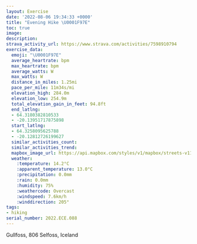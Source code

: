 ```yaml
---
layout: Exercise
date: '2022-08-06 19:34:33 +0000'
title: "Evening Hike \U0001F97E"
toc: true
image:
description:
strava_activity_url: https://www.strava.com/activities/7598910794
exercise_data:
  emoji: "\U0001F97E"
  average_heartrate: bpm
  max_heartrate: bpm
  average_watts: W
  max_watts: W
  distance_in_miles: 1.25mi
  pace_per_mile: 11m34s/mi
  elevation_high: 284.0m
  elevation_low: 254.9m
  total_elevation_gain_in_feet: 94.8ft
  end_latlng:
  - 64.3180382810533
  - -20.13951717875898
  start_latlng:
  - 64.3258095625788
  - -20.12812726199627
  similar_activities_count:
  similar_activities_trend:
  mapbox_image_url: https://api.mapbox.com/styles/v1/mapbox/streets-v11/static/path-5+787af2-1.0(isrgKxgzyBCmCBeBBKD_ADK%3Fe%40HgA%40o%40Fi%40AD%3FEJYF_%40GqAF%5DBGBD%3FGCc%40YaAKKI%40EAEDC%3FDNEG%3FGVT%5Ct%40Hf%40AREP%3F%5EDd%40%5DbCGjAK~%40A~%40IjAAfABbCDz%40Av%40Hn%40%3FABB%40EDe%40%40A%40B%3FGHRA%3FDC%3FJA%3FAFEDFCGT%40DBEAG%40PE%5D%40C%40%3F%40F%3FICCABDE%3FENKEHGl%40%40FFBCK%40PAADD%3FDB%3FAD%40C%40BAC%3F%40CAB%40ABD%40ACADC%40%40N%40KHHG%3FEYJNL%40BGCb%40CEE%3FFIGC%40C%40DEEBUAICB%3FIKE%40KDECGFAKEDUCL%40%5B%40fAJO%40KKCEICNCKF%3FEQEG%40HCFAMA%40%40KCCEFIj%40IFKEA%40%3FJ%40C%3FD%3FGFT%40%40%3FGFLDELT%3FA%40HDB%40%60%40%3FGAB%40C%40DCH%3Fr%40I%60%40MdA%40E%3F%40%40%3F%40GCBDMCAABJACE%3F%40BGM%5CQHGPATOb%40%40j%40FZd%40hAHDLLP%5CVXNXfApAhBfCXNl%40p%40rApAl%40d%40jB%7C%40x%40TxATz%40B%5E%3F%5EE%5CDtAM%5CBz%40j%40%5E%60%40%5Cl%40fBrGjAfDxAbD%5En%40t%40bBh%40l%40Z%7C%40),pin-s-s+e5b22e(-20.12813,64.32581),pin-s-f+89ae00(-20.139519999999994,64.31803000000006)/auto/800x800?access_token=pk.eyJ1Ijoiam9zaGJlY2ttYW4iLCJhIjoiY205eWR2aDd1MWZ6djJrbXc4a3M0bWZleiJ9.XiG9OWkNcZk2QzjJbxLB4A
  weather:
    :temperature: 14.2°C
    :apparent_temperature: 13.0°C
    :precipitation: 0.0mm
    :rain: 0.0mm
    :humidity: 75%
    :weathercode: Overcast
    :windspeed: 7.6km/h
    :winddirection: 205°
tags:
- hiking
serial_number: 2022.ECE.088
---
```

Gullfoss, 806 Selfoss, Iceland
